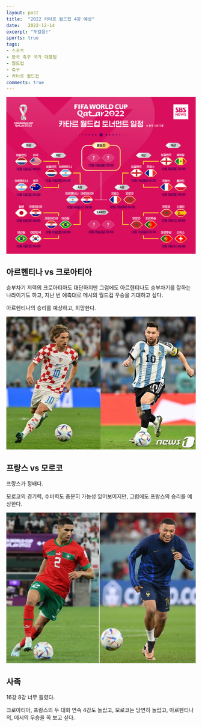 ```yaml
---
layout: post
title:  "2022 카타르 월드컵 4강 예상"
date:   2022-12-14
excerpt: "두걸음!"
sports: true
tags:
- 스포츠
- 한국 축구 국가 대표팀
- 월드컵
- 축구
- 카타르 월드컵
comments: true
---
```


![대진표](../img/2022/worldcup/worldcup_4.jpg)

## 아르헨티나 vs 크로아티아

승부차기 저력의 크로아티아도 대단하지만 그럼에도 아르헨티나도 승부차기를 잘하는 나라이기도 하고, 지난 번 예측대로 메시의 월드컵 우승을 기대하고 싶다.

아르헨티나의 승리를 예상하고, 희망한다.

![아르헨, 크로아티아](../img/2022/worldcup/worldcup4_argentina_croatia.jfif)

## 프랑스 vs 모로코

프랑스가 정배다.

모로코의 경기력, 수비력도 충분히 가능성 있어보이지만, 그럼에도 프랑스의 승리를 예상한다.

![프랑스, 모로코](../img/2022/worldcup/worldcup4_morocco_france.jpg)

## 사족

16강 8강 너무 틀렸다.

크로아티아, 프랑스의 두 대회 연속 4강도 놀랍고, 모로코는 당연히 놀랍고, 아르헨티나의, 메시의 우승을 꼭 보고 싶다.

